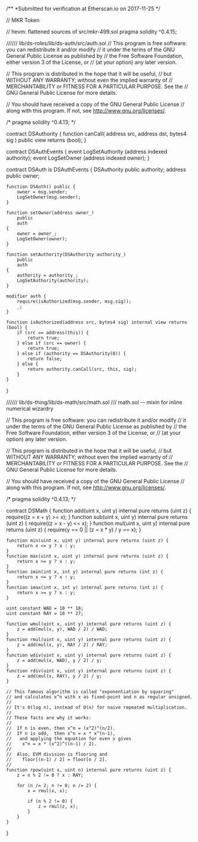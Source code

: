/**
 *Submitted for verification at Etherscan.io on 2017-11-25
*/

// MKR Token

// hevm: flattened sources of src/mkr-499.sol
pragma solidity ^0.4.15;

////// lib/ds-roles/lib/ds-auth/src/auth.sol
// This program is free software: you can redistribute it and/or modify
// it under the terms of the GNU General Public License as published by
// the Free Software Foundation, either version 3 of the License, or
// (at your option) any later version.

// This program is distributed in the hope that it will be useful,
// but WITHOUT ANY WARRANTY; without even the implied warranty of
// MERCHANTABILITY or FITNESS FOR A PARTICULAR PURPOSE.  See the
// GNU General Public License for more details.

// You should have received a copy of the GNU General Public License
// along with this program.  If not, see <http://www.gnu.org/licenses/>.

/* pragma solidity ^0.4.13; */

contract DSAuthority {
    function canCall(
        address src, address dst, bytes4 sig
    ) public view returns (bool);
}

contract DSAuthEvents {
    event LogSetAuthority (address indexed authority);
    event LogSetOwner     (address indexed owner);
}

contract DSAuth is DSAuthEvents {
    DSAuthority  public  authority;
    address      public  owner;

    function DSAuth() public {
        owner = msg.sender;
        LogSetOwner(msg.sender);
    }

    function setOwner(address owner_)
        public
        auth
    {
        owner = owner_;
        LogSetOwner(owner);
    }

    function setAuthority(DSAuthority authority_)
        public
        auth
    {
        authority = authority_;
        LogSetAuthority(authority);
    }

    modifier auth {
        require(isAuthorized(msg.sender, msg.sig));
        _;
    }

    function isAuthorized(address src, bytes4 sig) internal view returns (bool) {
        if (src == address(this)) {
            return true;
        } else if (src == owner) {
            return true;
        } else if (authority == DSAuthority(0)) {
            return false;
        } else {
            return authority.canCall(src, this, sig);
        }
    }
}

////// lib/ds-thing/lib/ds-math/src/math.sol
/// math.sol -- mixin for inline numerical wizardry

// This program is free software: you can redistribute it and/or modify
// it under the terms of the GNU General Public License as published by
// the Free Software Foundation, either version 3 of the License, or
// (at your option) any later version.

// This program is distributed in the hope that it will be useful,
// but WITHOUT ANY WARRANTY; without even the implied warranty of
// MERCHANTABILITY or FITNESS FOR A PARTICULAR PURPOSE.  See the
// GNU General Public License for more details.

// You should have received a copy of the GNU General Public License
// along with this program.  If not, see <http://www.gnu.org/licenses/>.

/* pragma solidity ^0.4.13; */

contract DSMath {
    function add(uint x, uint y) internal pure returns (uint z) {
        require((z = x + y) >= x);
    }
    function sub(uint x, uint y) internal pure returns (uint z) {
        require((z = x - y) <= x);
    }
    function mul(uint x, uint y) internal pure returns (uint z) {
        require(y == 0 || (z = x * y) / y == x);
    }

    function min(uint x, uint y) internal pure returns (uint z) {
        return x <= y ? x : y;
    }
    function max(uint x, uint y) internal pure returns (uint z) {
        return x >= y ? x : y;
    }
    function imin(int x, int y) internal pure returns (int z) {
        return x <= y ? x : y;
    }
    function imax(int x, int y) internal pure returns (int z) {
        return x >= y ? x : y;
    }

    uint constant WAD = 10 ** 18;
    uint constant RAY = 10 ** 27;

    function wmul(uint x, uint y) internal pure returns (uint z) {
        z = add(mul(x, y), WAD / 2) / WAD;
    }
    function rmul(uint x, uint y) internal pure returns (uint z) {
        z = add(mul(x, y), RAY / 2) / RAY;
    }
    function wdiv(uint x, uint y) internal pure returns (uint z) {
        z = add(mul(x, WAD), y / 2) / y;
    }
    function rdiv(uint x, uint y) internal pure returns (uint z) {
        z = add(mul(x, RAY), y / 2) / y;
    }

    // This famous algorithm is called "exponentiation by squaring"
    // and calculates x^n with x as fixed-point and n as regular unsigned.
    //
    // It's O(log n), instead of O(n) for naive repeated multiplication.
    //
    // These facts are why it works:
    //
    //  If n is even, then x^n = (x^2)^(n/2).
    //  If n is odd,  then x^n = x * x^(n-1),
    //   and applying the equation for even x gives
    //    x^n = x * (x^2)^((n-1) / 2).
    //
    //  Also, EVM division is flooring and
    //    floor[(n-1) / 2] = floor[n / 2].
    //
    function rpow(uint x, uint n) internal pure returns (uint z) {
        z = n % 2 != 0 ? x : RAY;

        for (n /= 2; n != 0; n /= 2) {
            x = rmul(x, x);

            if (n % 2 != 0) {
                z = rmul(z, x);
            }
        }
    }
}

